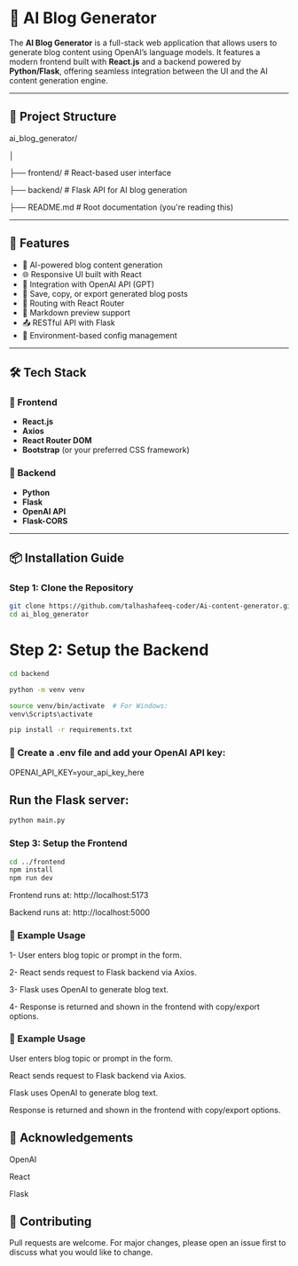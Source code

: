 # 🧠 AI Blog Generator

The **AI Blog Generator** is a full-stack web application that allows users to generate blog content using OpenAI’s language models. It features a modern frontend built with **React.js** and a backend powered by **Python/Flask**, offering seamless integration between the UI and the AI content generation engine.

---

## 📁 Project Structure

ai_blog_generator/

│

├── frontend/ # React-based user interface

├── backend/ # Flask API for AI blog generation

├── README.md # Root documentation (you're reading this)
 


---

## 🚀 Features

- 📝 AI-powered blog content generation
- 🌐 Responsive UI built with React
- 🧠 Integration with OpenAI API (GPT)
- 💾 Save, copy, or export generated blog posts
- 🧭 Routing with React Router
- 📜 Markdown preview support
- 📤 RESTful API with Flask
- 🔐 Environment-based config management

---

## 🛠️ Tech Stack

### 🔹 Frontend
- **React.js**
- **Axios**
- **React Router DOM**
- **Bootstrap** (or your preferred CSS framework)

### 🔹 Backend
- **Python**
- **Flask**
- **OpenAI API**
- **Flask-CORS**

---

## 📦 Installation Guide

### Step 1: Clone the Repository
```bash
git clone https://github.com/talhashafeeq-coder/Ai-content-generator.git
cd ai_blog_generator
```
# Step 2: Setup the Backend
```bash
cd backend

python -m venv venv

source venv/bin/activate  # For Windows: 
venv\Scripts\activate

pip install -r requirements.txt
```
### 🔐 Create a .env file and add your OpenAI API key:

OPENAI_API_KEY=your_api_key_here
## Run the Flask server:
```bash
python main.py
```
### Step 3: Setup the Frontend
``` bash
cd ../frontend
npm install
npm run dev
```
Frontend runs at: http://localhost:5173

Backend runs at: http://localhost:5000 

### 🧪 Example Usage
1- User enters blog topic or prompt in the form.

2- React sends request to Flask backend via Axios.

3- Flask uses OpenAI to generate blog text.

4- Response is returned and shown in the frontend with copy/export options.

### 🧪 Example Usage
User enters blog topic or prompt in the form.

React sends request to Flask backend via Axios.

Flask uses OpenAI to generate blog text.

Response is returned and shown in the frontend with copy/export options.

## 🙌 Acknowledgements
OpenAI

React

Flask

## 🤝 Contributing
Pull requests are welcome.
For major changes, please open an issue first to discuss what you would like to change.
